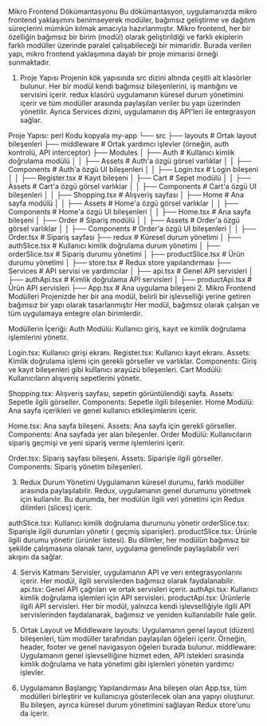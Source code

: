 Mikro Frontend Dökümantasyonu
Bu dökümantasyon, uygulamanızda mikro frontend yaklaşımını benimseyerek modüler, bağımsız geliştirme ve dağıtım süreçlerini mümkün kılmak amacıyla hazırlanmıştır. Mikro frontend, her bir özelliğin bağımsız bir birim (modül) olarak geliştirildiği ve farklı ekiplerin farklı modüller üzerinde paralel çalışabileceği bir mimaridir. Burada verilen yapı, mikro frontend yaklaşımına dayalı bir proje mimarisi örneği sunmaktadır.

1. Proje Yapısı
Projenin kök yapısında src dizini altında çeşitli alt klasörler bulunur. Her bir modül kendi bağımsız bileşenlerini, iş mantığını ve servisini içerir. redux klasörü uygulamanın küresel durum yönetimini içerir ve tüm modüller arasında paylaşılan veriler bu yapı üzerinden yönetilir. Ayrıca Services dizini, uygulamanın dış API'leri ile entegrasyon sağlar.

Proje Yapısı:
perl
Kodu kopyala
my-app
└── src
    ├── layouts                # Ortak layout bileşenleri
    ├── middleware             # Ortak yardımcı işlevler (örneğin, auth kontrolü, API interceptor)
    ├── Modules
    │   ├── Auth               # Kullanıcı kimlik doğrulama modülü
    │   │   ├── Assets         # Auth'a özgü görsel varlıklar
    │   │   ├── Components     # Auth'a özgü UI bileşenleri
    │   │   ├── Login.tsx      # Login bileşeni
    │   │   ├── Register.tsx   # Kayıt bileşeni
    │   ├── Cart               # Sepet modülü
    │   │   ├── Assets         # Cart'a özgü görsel varlıklar
    │   │   ├── Components     # Cart'a özgü UI bileşenleri
    │   │   ├── Shopping.tsx   # Alışveriş sayfası
    │   ├── Home               # Ana sayfa modülü
    │   │   ├── Assets         # Home'a özgü görsel varlıklar
    │   │   ├── Components     # Home'a özgü UI bileşenleri
    │   │   ├── Home.tsx       # Ana sayfa bileşeni
    │   ├── Order              # Sipariş modülü
    │   │   ├── Assets         # Order'a özgü görsel varlıklar
    │   │   ├── Components     # Order'a özgü UI bileşenleri
    │   │   ├── Order.tsx      # Sipariş sayfası
    ├── redux                  # Küresel durum yönetimi
    │   ├── authSlice.tsx      # Kullanıcı kimlik doğrulama durum yönetimi
    │   ├── orderSlice.tsx     # Sipariş durumu yönetimi
    │   ├── productSlice.tsx   # Ürün durumu yönetimi
    │   ├── store.tsx          # Redux store yapılandırması
    ├── Services               # API servisi ve yardımcılar
    │   ├── api.tsx            # Genel API servisleri
    │   ├── authApi.tsx        # Kimlik doğrulama API servisleri
    │   ├── productApi.tsx     # Ürün API servisleri
    ├── App.tsx                # Ana uygulama bileşeni
2. Mikro Frontend Modülleri
Projenizde her bir ana modül, belirli bir işlevselliği yerine getiren bağımsız bir yapı olarak tasarlanmıştır  Her modül, bağımsız olarak çalışan ve tüm uygulamaya entegre olan birimlerdir.

Modüllerin İçeriği:
Auth Modülü: Kullanıcı giriş, kayıt ve kimlik doğrulama işlemlerini yönetir.

Login.tsx: Kullanıcı girişi ekranı.
Register.tsx: Kullanıcı kayıt ekranı.
Assets: Kimlik doğrulama işlemi için gerekli görseller ve varlıklar.
Components: Giriş ve kayıt bileşenleri gibi kullanıcı arayüzü bileşenleri.
Cart Modülü: Kullanıcıların alışveriş sepetlerini yönetir.

Shopping.tsx: Alışveriş sayfası, sepetin görüntülendiği sayfa.
Assets: Sepetle ilgili görseller.
Components: Sepetle ilgili bileşenler.
Home Modülü: Ana sayfa içerikleri ve genel kullanıcı etkileşimlerini içerir.

Home.tsx: Ana sayfa bileşeni.
Assets: Ana sayfa için gerekli görseller.
Components: Ana sayfada yer alan bileşenler.
Order Modülü: Kullanıcıların sipariş geçmişi ve yeni sipariş verme işlemlerini içerir.

Order.tsx: Sipariş sayfası bileşeni.
Assets: Siparişle ilgili görseller.
Components: Sipariş yönetim bileşenleri.

3. Redux Durum Yönetimi
Uygulamanın küresel durumu, farklı modüller arasında paylaşılabilir. Redux, uygulamanın genel durumunu yönetmek için kullanılır. Bu durumda, her modülün ilgili veri yönetimi için Redux dilimleri (slices) içerir.

authSlice.tsx: Kullanıcı kimlik doğrulama durumunu yönetir 
orderSlice.tsx: Siparişle ilgili durumları yönetir ( geçmiş siparişler).
productSlice.tsx: Ürünle ilgili durumu yönetir (ürünler listesi).
Bu dilimler, her modülün bağımsız bir şekilde çalışmasına olanak tanır,  uygulama genelinde paylaşılabilir veri akışını da sağlar.

4. Servis Katmanı
Servisler, uygulamanın API ve veri entegrasyonlarını içerir. Her modül, ilgili servislerden bağımsız olarak faydalanabilir.
api.tsx: Genel API çağrıları ve ortak servisleri içerir.
authApi.tsx: Kullanıcı kimlik doğrulama işlemleri için API servisleri.
productApi.tsx: Ürünlerle ilgili API servisleri.
Her bir modül, yalnızca kendi işlevselliğiyle ilgili API servislerinden faydalanarak, bağımsız ve yeniden kullanılabilir hale gelir.

5. Ortak Layout ve Middleware
layouts: Uygulamanın genel layout (düzen) bileşenleri, tüm modüller tarafından paylaşılan öğeleri içerir. Örneğin, header, footer ve genel navigasyon öğeleri burada bulunur.
middleware: Uygulamanın genel işlevselliğine hizmet eden, API istekleri sırasında kimlik doğrulama ve hata yönetimi gibi işlemleri yöneten yardımcı işlevler.

6. Uygulamanın Başlangıç Yapılandırması
Ana bileşen olan App.tsx, tüm modülleri birleştirir ve kullanıcıya gösterilecek olan ana yapıyı oluşturur. Bu bileşen, ayrıca küresel durum yönetimini sağlayan Redux store'unu da içerir.





